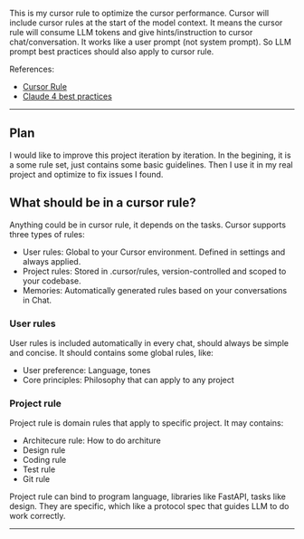This is my cursor rule to optimize the cursor performance. Cursor will include cursor rules at the start of the model context. It means the cursor rule will consume LLM tokens and give hints/instruction to cursor chat/conversation. It works like a user prompt (not system prompt). So LLM prompt best practices should also apply to cursor rule.

References:
- [Cursor Rule](https://docs.cursor.com/context/rules)
- [Claude 4 best practices](https://docs.anthropic.com/en/docs/build-with-claude/prompt-engineering/claude-4-best-practices)

---

## Plan

I would like to improve this project iteration by iteration. In the begining, it is a some rule set, just contains some basic guidelines. Then I use it in my real project and optimize to fix issues I found.

## What should be in a cursor rule?

Anything could be in cursor rule, it depends on the tasks. Cursor supports three types of rules:
- User rules: Global to your Cursor environment. Defined in settings and always applied.
- Project rules: Stored in .cursor/rules, version-controlled and scoped to your codebase.
- Memories: Automatically generated rules based on your conversations in Chat.

### User rules

User rules is included automatically in every chat, should always be simple and concise. It should contains some global rules, like:
- User preference: Language, tones
- Core principles: Philosophy that can apply to any project

### Project rule

Project rule is domain rules that apply to specific project. It may contains:
- Architecure rule: How to do architure
- Design rule
- Coding rule
- Test rule
- Git rule

Project rule can bind to program language, libraries like FastAPI, tasks like design. They are specific, which like a protocol spec that guides LLM to do work correctly.

---